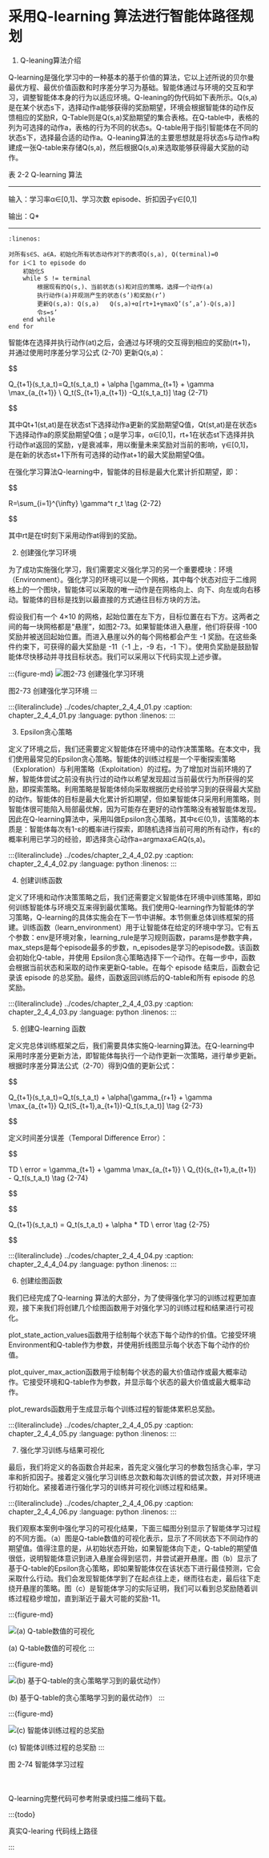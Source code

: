 # 采用Q-learning 算法进行智能体路径规划

1. Q-leaning算法介绍

Q-learning是强化学习中的一种基本的基于价值的算法，它以上述所说的贝尔曼最优方程、最优价值函数和时序差分学习为基础。智能体通过与环境的交互和学习，调整智能体本身的行为以适应环境。Q-leaning的伪代码如下表所示。Q(s,a)是在某个状态s下，选择动作a能够获得的奖励期望，环境会根据智能体的动作反馈相应的奖励R，Q-Table则是Q(s,a)奖励期望的集合表格。在Q-table中，表格的列为可选择的动作a，表格的行为不同的状态s。Q-table用于指引智能体在不同的状态s下，选择最合适的动作a。Q-leaning算法的主要思想就是将状态s与动作a构建成一张Q-table来存储Q(s,a)，然后根据Q(s,a)来选取能够获得最大奖励的动作。

<div class="show-mid">表 2-2 Q-learning 算法</div>

***

输入：学习率α∈[0,1]、学习次数 episode、折扣因子γ∈[0,1]

输出：Q*
***

```{code-block}
:linenos:

对所有s∈S、a∈A，初始化所有状态动作对下的表项Q(s,a), Q(terminal)=0
for i＜1 to episode do
    初始化S
    while S != terminal
        根据现有的Q(s,)、当前状态(s)和对应的策略，选择一个动作(a)
        执行动作(a)并观测产生的状态(s’)和奖励(r’)
        更新Q(s,a): Q(s,a)   Q(s,a)+α[rt+1+γmaxQ’(s’,a’)-Q(s,a)]
        令s=s’
    end while
end for
```

智能体在选择并执行动作(at)之后，会通过与环境的交互得到相应的奖励(rt+1)，并通过使用时序差分学习公式 (2-70) 更新Q(s,a)：

[//]: # (公式)
$$

Q_{t+1}(s_t,a_t)=Q_t(s_t,a_t) + \alpha [\gamma_{t+1} + \gamma \max_{a_{t+1}} \ Q_t(S_{t+1},a_{t+1}) -Q_t(s_t,a_t)] \tag {2-71}

$$

其中Qt+1(st,at)是在状态st下选择动作a更新的奖励期望Q值，Qt(st,at)是在状态s下选择动作a的原奖励期望Q值；α是学习率，α∈[0,1]，rt+1在状态st下选择并执行动作at返回的奖励，γ是衰减率，用以衡量未来奖励对当前的影响，γ∈[0,1]， 是在新的状态st+1下所有可选择的动作at+1的最大奖励期望Q值。

在强化学习算法Q-learning中，智能体的目标是最大化累计折扣期望，即：

$$

R=\sum_{i=1}^{\infty} \gamma^t r_t \tag {2-72}

$$

其中rt是在t时刻下采用动作at得到的奖励。


2. 创建强化学习环境

为了成功实施强化学习，我们需要定义强化学习的另一个重要模块：环境（Environment）。强化学习的环境可以是一个网格，其中每个状态对应于二维网格上的一个图块，智能体可以采取的唯一动作是在网格向上、向下、向左或向右移动。智能体的目标是找到以最直接的方式通往目标方块的方法。

假设我们有一个 4×10 的网格，起始位置在左下方，目标位置在右下方。这两者之间的每一块网格都是“悬崖”，如图2-73。如果智能体进入悬崖，他们将获得 -100 奖励并被送回起始位置。而进入悬崖以外的每个网格都会产生 -1 奖励。在这些条件约束下，可获得的最大奖励是 -11（-1 上，-9 右，-1 下）。使用负奖励是鼓励智能体尽快移动并寻找目标状态。我们可以采用以下代码实现上述步骤。

:::{figure-md}
<img src="../../_static/2/2.4/2-73.png" alt="图2-73 创建强化学习环境">

图2-73 创建强化学习环境
:::

:::{literalinclude} ../codes/chapter_2_4_4_01.py
:caption: chapter_2_4_4_01.py
:language: python
:linenos:
:::

3. Epsilon贪心策略

定义了环境之后，我们还需要定义智能体在环境中的动作决策策略。在本文中，我们使用最常见的Epsilon贪心策略。智能体的训练过程是一个平衡探索策略（Exploration）与利用策略（Exploitation）的过程。为了增加对当前环境的了解，智能体尝试之前没有执行过的动作以希望发现超过当前最优行为所获得的奖励，即探索策略。利用策略是智能体倾向采取根据历史经验学习到的获得最大奖励的动作。智能体的目标是最大化累计折扣期望，但如果智能体只采用利用策略，则智能体很可能陷入局部最优解，因为可能存在更好的动作策略没有被智能体发现。因此在Q-learning算法中，采用叫做Epsilon贪心策略，其中ε∈(0,1)，该策略的本质是：智能体每次有1-ε的概率进行探索，即随机选择当前可用的所有动作，有ε的概率利用已学习的经验，即选择贪心动作a=argmaxa∈AQ(s,a)。


:::{literalinclude} ../codes/chapter_2_4_4_02.py
:caption: chapter_2_4_4_02.py
:language: python
:linenos:
:::

4. 创建训练函数


定义了环境和动作决策策略之后，我们还需要定义智能体在环境中训练策略，即如何训练智能体与环境交互来得到最优策略。我们使用Q-learning作为智能体的学习策略，Q-learning的具体实施会在下一节中讲解。本节侧重总体训练框架的搭建。训练函数（learn_environment）用于让智能体在给定的环境中学习。它有五个参数：env是环境对象，learning_rule是学习规则函数，params是参数字典，max_steps是每个episode最多的步数，n_episodes是学习的episode数。该函数会初始化Q-table，并使用 Epsilon贪心策略选择下一个动作。在每一步中，函数会根据当前状态和采取的动作来更新Q-table。在每个 episode 结束后，函数会记录该 episode 的总奖励。最终，函数返回训练后的Q-table和所有 episode 的总奖励。

:::{literalinclude} ../codes/chapter_2_4_4_03.py
:caption: chapter_2_4_4_03.py
:language: python
:linenos:
:::

5. 创建Q-learning 函数


定义完总体训练框架之后，我们需要具体实施Q-learning算法。在Q-learning中采用时序差分更新方法，即智能体每执行一个动作更新一次策略，进行单步更新。根据时序差分算法公式（2-70）得到Q值的更新公式：

$$

Q_{t+1}(s_t,a_t)=Q_t(s_t,a_t) + \alpha[\gamma_{r+1} + \gamma \max_{a_{t+1}} Q_t(S_{t+1},a_{t+1})-Q_t(s_t,a_t)] \tag {2-73}

$$

定义时间差分误差（Temporal Difference Error）：

$$

TD \ error = \gamma_{t+1} + \gamma \max_{a_{t+1}} \ Q_{t}(s_{t+1},a_{t+1}) - Q_t(s_t,a_t) \tag {2-74}

$$

$$

Q_{t+1}(s_t,a_t) = Q_t(s_t,a_t) + \alpha * TD \ error \tag {2-75}

$$

:::{literalinclude} ../codes/chapter_2_4_4_04.py
:caption: chapter_2_4_4_04.py
:language: python
:linenos:
:::



6. 创建绘图函数

我们已经完成了Q-learning 算法的大部分，为了使得强化学习的训练过程更加直观，接下来我们将创建几个绘图函数用于对强化学习的训练过程和结果进行可视化。

plot_state_action_values函数用于绘制每个状态下每个动作的价值。它接受环境Environment和Q-table作为参数，并使用折线图显示每个状态下每个动作的价值。

plot_quiver_max_action函数用于绘制每个状态的最大价值动作或最大概率动作。它接受环境和Q-table作为参数，并显示每个状态的最大价值或最大概率动作。

plot_rewards函数用于生成显示每个训练过程的智能体累积总奖励。

:::{literalinclude} ../codes/chapter_2_4_4_05.py
:caption: chapter_2_4_4_05.py
:language: python
:linenos:
:::

7. 强化学习训练与结果可视化


最后，我们将定义的各函数合并起来，首先定义强化学习的参数包括贪心率，学习率和折扣因子。接着定义强化学习训练总次数和每次训练的尝试次数，并对环境进行初始化。紧接着进行强化学习的训练并可视化训练过程和结果。

:::{literalinclude} ../codes/chapter_2_4_4_06.py
:caption: chapter_2_4_4_06.py
:language: python
:linenos:
:::

我们观察本案例中强化学习的可视化结果，下面三幅图分别显示了智能体学习过程的不同方面。（a）图是Q-table数值的可视化表示，显示了不同状态下不同动作的期望值。值得注意的是，从初始状态开始，如果智能体向下走，Q-table的期望值很低，说明智能体意识到进入悬崖会得到惩罚，并尝试避开悬崖。图（b）显示了基于Q-table的Epsilon贪心策略，即如果智能体仅在该状态下进行最佳预测，它会采取什么行动。我们会发现智能体学到了在起点往上走，继而往右走，最后往下走绕开悬崖的策略。图（c）是智能体学习的实际证明，我们可以看到总奖励随着训练过程稳步增加，直到渐近于最大可能的奖励-11。

:::{figure-md}

<img src="../../_static/2/2.4/2-74-a.png" alt="(a) Q-table数值的可视化">

(a) Q-table数值的可视化
:::

:::{figure-md}

<img src="../../_static/2/2.4/2-74-b.png" alt="(b) 基于Q-table的贪心策略学习到的最优动作）">

(b) 基于Q-table的贪心策略学习到的最优动作）
:::

:::{figure-md}

<img src="../../_static/2/2.4/2-74-c.png" alt="(c) 智能体训练过程的总奖励">

(c) 智能体训练过程的总奖励
:::

<div class="show-mid">图 2-74 智能体学习过程</div>
<br>
<br>

Q-learning完整代码可参考附录或扫描二维码下载。

:::{todo}

真实Q-learing 代码线上路径

:::
